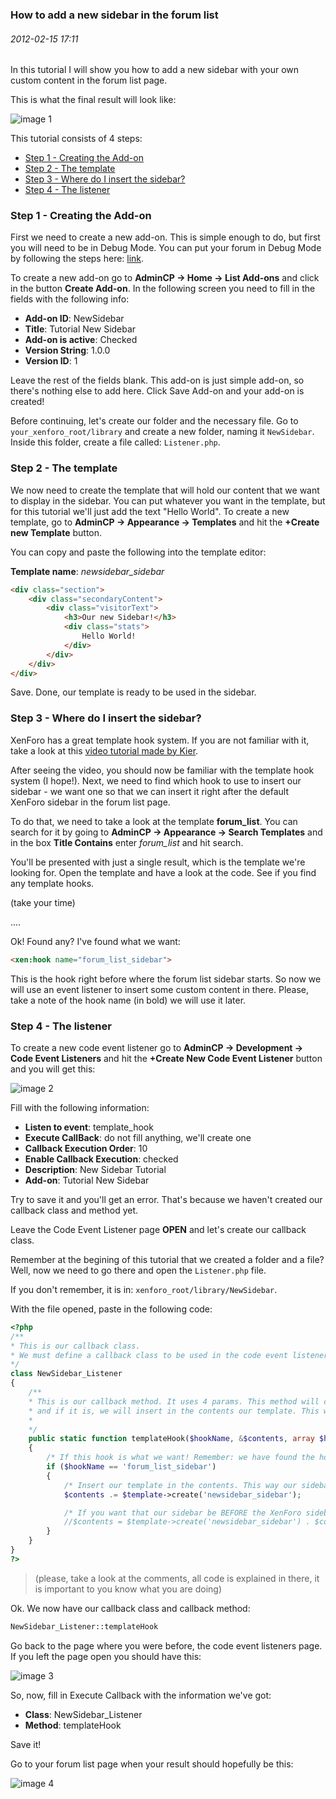 ### How to add a new sidebar in the forum list
###### 2012-02-15 17:11

In this tutorial I will show you how to add a new sidebar with your own custom content in the forum list page.

This is what the final result will look like:

![image 1](images/1.png)

<!--more-->

This tutorial consists of 4 steps:

- [Step 1 - Creating the Add-on](#step_1__creating_the_addon)
- [Step 2 - The template](#step_2__the_template)
- [Step 3 - Where do I insert the sidebar?](#step_3__where_do_i_insert_the_sidebar)
- [Step 4 - The listener](#step_4__the_listener)


### <a name="step_1__creating_the_addon"></a>Step 1 - Creating the Add-on

First we need to create a new add-on. This is simple enough to do, but first you will need to be in Debug Mode. You can put your forum in Debug Mode by following the steps here: [link](http://xenforo.com/community/threads/frequently-asked-questions.5183/#post-248490).

To create a new add-on go to **AdminCP -> Home -> List Add-ons** and click in the button **Create Add-on**. In the following screen you need to fill in the fields with the following info:

- **Add-on ID**: NewSidebar
- **Title**: Tutorial New Sidebar
- **Add-on is active**: Checked
- **Version String**: 1.0.0
- **Version ID**: 1

Leave the rest of the fields blank. This add-on is just simple add-on, so there's nothing else to add here. Click Save Add-on and your add-on is created!

Before continuing, let's create our folder and the necessary file. Go to `your_xenforo_root/library` and create a new folder, naming it `NewSidebar`. Inside this folder, create a file called: `Listener.php`.

### <a name="step_2__the_template"></a>Step 2 - The template

We now need to create the template that will hold our content that we want to display in the sidebar. You can put whatever you want in the template, but for this tutorial we'll just add the text "Hello World". To create a new template, go to **AdminCP -> Appearance -> Templates** and hit the **+Create new Template** button.

You can copy and paste the following into the template editor:

**Template name**: *newsidebar_sidebar*

```html
<div class="section">
    <div class="secondaryContent">
        <div class="visitorText">
            <h3>Our new Sidebar!</h3>
            <div class="stats">
                Hello World!
            </div>
        </div>
    </div>
</div>
```

Save. Done, our template is ready to be used in the sidebar.

### <a name="step_3__where_do_i_insert_the_sidebar"></a>Step 3 - Where do I insert the sidebar?

XenForo has a great template hook system. If you are not familiar with it, take a look at this [video tutorial made by Kier](http://xenforo.com/community/threads/how-to-use-template-hooks.13167/).

After seeing the video, you should now be familiar with the template hook system (I hope!). Next, we need to find which hook to use to insert our sidebar - we want one so that we can insert it right after the default XenForo sidebar in the forum list page.

To do that, we need to take a look at the template **forum_list**. You can search for it by going to **AdminCP -> Appearance -> Search Templates** and in the box **Title Contains** enter *forum_list* and hit search.

You'll be presented with just a single result, which is the template we're looking for. Open the template and have a look at the code. See if you find any template hooks.

(take your time)

....


Ok! Found any? I've found what we want:

```html
<xen:hook name="forum_list_sidebar">
```

This is the hook right before where the forum list sidebar starts. So now we will use an event listener to insert some custom content in there. Please, take a note of the hook name (in bold) we will use it later.

### <a name="step_4__the_listener"></a>Step 4 - The listener

To create a new code event listener go to **AdminCP -> Development -> Code Event Listeners** and hit the **+Create New Code Event Listener** button and you will get this:

![image 2](images/2.png)

Fill with the following information:

- **Listen to event**: template_hook
- **Execute CallBack**: do not fill anything, we'll create one
- **Callback Execution Order**: 10
- **Enable Callback Execution**: checked
- **Description**: New Sidebar Tutorial
- **Add-on**: Tutorial New Sidebar

Try to save it and you'll get an error. That's because we haven't created our callback class and method yet.

Leave the Code Event Listener page **OPEN** and let's create our callback class.

Remember at the begining of this tutorial that we created a folder and a file? Well, now we need to go there and open the `Listener.php` file.

If you don't remember, it is in: `xenforo_root/library/NewSidebar`. 

With the file opened, paste in the following code:

```php
<?php
/**
* This is our callback class.
* We must define a callback class to be used in the code event listener.
*/
class NewSidebar_Listener
{
    /**
    * This is our callback method. It uses 4 params. This method will check if the current requested hook is what we want ('forum_list_sidebar')
    * and if it is, we will insert in the contents our template. This way we will have a sidebar right after the XenForo default sidebar.
    *
    */
    public static function templateHook($hookName, &$contents, array $hookParams, XenForo_Template_Abstract $template)
    {
        /* If this hook is what we want! Remember: we have found the hook name when we was looking in the forum_list template! */
        if ($hookName == 'forum_list_sidebar')
        {
            /* Insert our template in the contents. This way our sidebar will be inserted right after the last XenForo sidebar in the forum list page */
            $contents .= $template->create('newsidebar_sidebar');

            /* If you want that our sidebar be BEFORE the XenForo sidebars uncomment the following line (don't forget to comment the line above) */
            //$contents = $template->create('newsidebar_sidebar') . $contents;
        }
    }
}
?>
```

> (please, take a look at the comments, all code is explained in there, it is important to you know what you are doing)

Ok. We now have our callback class and callback method:

```php
NewSidebar_Listener::templateHook
```

Go back to the page where you were before, the code event listeners page. If you left the page open you should have this:

![image 3](images/3.png)

So, now, fill in Execute Callback with the information we've got:

- **Class**: NewSidebar_Listener
- **Method**: templateHook

Save it!

Go to your forum list page when your result should hopefully be this:

![image 4](images/4.png)
